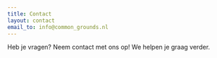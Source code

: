 ```yaml
---
title: Contact
layout: contact
email_to: info@common_grounds.nl
---
```



Heb je vragen? Neem contact met ons op! We helpen je graag verder.